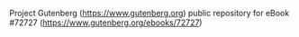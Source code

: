 Project Gutenberg (https://www.gutenberg.org) public repository
for eBook #72727 (https://www.gutenberg.org/ebooks/72727)
